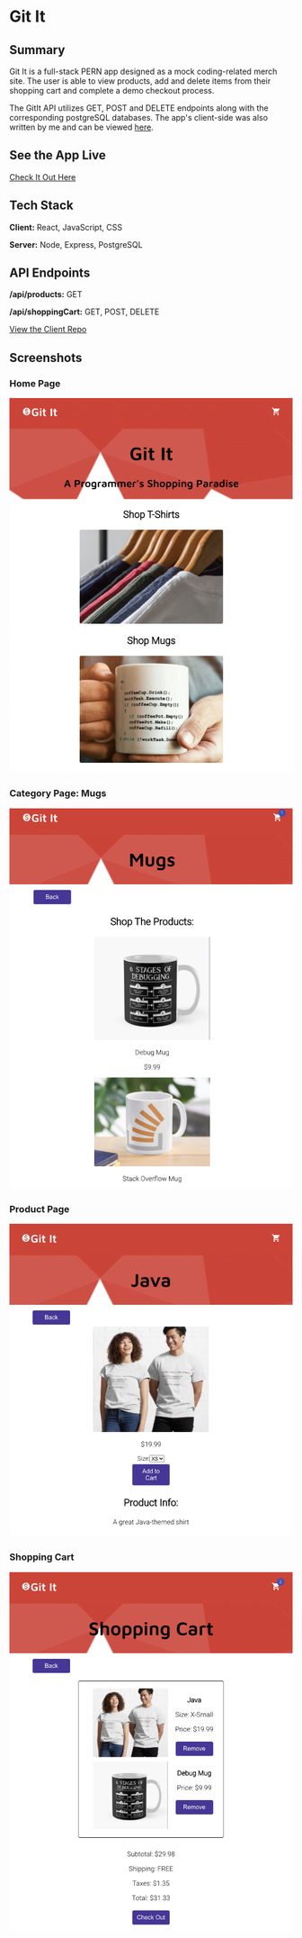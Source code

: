 # Git It

## Summary

Git It is a full-stack PERN app designed as a mock coding-related merch site. The user is able to view products, add and delete items from their shopping cart and complete a demo checkout process.

The GitIt API utilizes GET, POST and DELETE endpoints along with the corresponding postgreSQL databases. The app's client-side was also written by me and can be viewed [here](https://github.com/SabrinaSides/git-it-client).

## See the App Live

[Check It Out Here](https://git-it-sabrinasides.vercel.app/)

## Tech Stack

**Client:** React, JavaScript, CSS

**Server:** Node, Express, PostgreSQL

## API Endpoints

**/api/products:** GET

**/api/shoppingCart:** GET, POST, DELETE

[View the Client Repo](https://github.com/SabrinaSides/git-it-client)

## Screenshots

### Home Page

![Home Page](src/screenshots/homepage.png)

### Category Page: Mugs

![Category Page](src/screenshots/category-page.png)

### Product Page

![Product Page](src/screenshots/product-page.png)

### Shopping Cart

![Shopping Cart](src/screenshots/shopping-cart.png)
